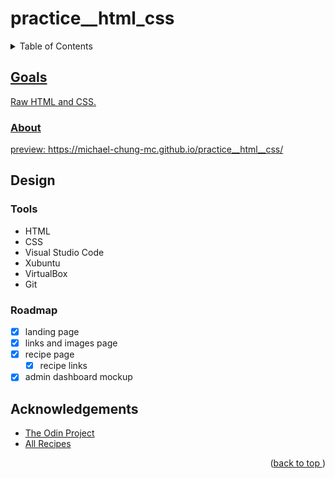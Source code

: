 # practice__html_css
<a name="readme-top"></a>
<details>
    <summary>Table of Contents</summary>
    <ol>
        <li><a href="#goals">Goals</a>
            <ul>
                <li><a href="#about">About</li>
            </ul>
        <li><a href="#design">Design</li>
          <ul>
            <li><a href="#tools">Tools</li>
            <li><a href="#roadmap">Roadmap</li>
          </ul>
        </li>
        <li><a href="#acknowledgements">Acknowledgements</li>
    </ol>
</details>

## Goals
Raw HTML and CSS.
### About
preview:
https://michael-chung-mc.github.io/practice__html__css/
## Design
### Tools
* HTML
* CSS
* Visual Studio Code
* Xubuntu
* VirtualBox
* Git
### Roadmap
- [x] landing page
- [x] links and images page
- [x] recipe page
    - [x] recipe links
- [x] admin dashboard mockup
## Acknowledgements
* [The Odin Project](https://www.theodinproject.com)
* [All Recipes](https://www.allrecipes.com)
<p align="right">(<a href="#readme-top">back to top </a>)</p>